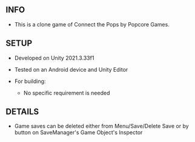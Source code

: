 ## **INFO** 

* This is a clone game of Connect the Pops by Popcore Games. 

  

## **SETUP** 

* Developed on Unity 2021.3.33f1 

* Tested on an Android device and Unity Editor 

* For building: 

  - No specific requirement is needed

  

## **DETAILS** 

* Game saves can be deleted either from Menu/Save/Delete Save or by button on SaveManager's Game Object's Inspector 
